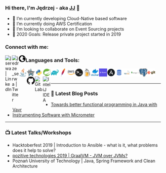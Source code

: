 ### Hi there, I'm Jędrzej - aka [JJ][twitter] 👋

- 🔭 I’m currently developing Cloud-Native based software 
- 🌱 I’m currently doing AWS Certification
- 👯 I’m looking to collaborate on Event Sourcing projects
- 🥅 2020 Goals: Release private project started in 2019


### Connect with me:

[<img align="left" alt="jserwa | LinkedIn" width="22px" src="https://cdn.jsdelivr.net/npm/simple-icons@v3/icons/linkedin.svg" />][linkedin]
[<img align="left" alt="jedrze_serwa | Twitter" width="22px" src="https://cdn.jsdelivr.net/npm/simple-icons@v3/icons/twitter.svg" />][twitter]
[<img align="left" alt="serwa.it" width="22px" src="https://raw.githubusercontent.com/iconic/open-iconic/master/svg/globe.svg" />][website]



### Languages and Tools:

<!-- LANGUAGES:START -->
<img align="left" alt="Java" width="26px" src="https://raw.githubusercontent.com/github/explore/80688e429a7d4ef2fca1e82350fe8e3517d3494d/topics/java/java.png" />
<img align="left" alt="Groovy" width="26px" src="https://raw.githubusercontent.com/github/explore/b15b6cf1726418913aafbf337a749dded180279d/topics/groovy/groovy.png" />
<img align="left" alt="Python" width="26px" src="https://raw.githubusercontent.com/github/explore/80688e429a7d4ef2fca1e82350fe8e3517d3494d/topics/python/python.png" />
<!-- LANGUAGES:END -->

<!-- FRAMEWORKS:START -->
<img align="left" alt="Spring Framework" width="26px" src="https://raw.githubusercontent.com/github/explore/80688e429a7d4ef2fca1e82350fe8e3517d3494d/topics/spring-boot/spring-boot.png" />
<!-- FRAMEWORKS:END -->

<!-- BUILD_TOOLS:START -->
<img align="left" alt="Gradle" width="26px" src="https://raw.githubusercontent.com/github/explore/59009b1589a883459c0ae19044e3e7e3ec0c4e0a/topics/gradle/gradle.png" />
<img align="left" alt="Maven" width="26px" src="https://raw.githubusercontent.com/github/explore/80688e429a7d4ef2fca1e82350fe8e3517d3494d/topics/maven/maven.png" />
<!-- BUILD_TOOLS:END -->

<!-- DEVOPS:START -->
<img align="left" alt="AWS" width="26px" src="https://raw.githubusercontent.com/github/explore/fbceb94436312b6dacde68d122a5b9c7d11f9524/topics/aws/aws.png" />
<img align="left" alt="Terminal" width="26px" src="https://raw.githubusercontent.com/github/explore/80688e429a7d4ef2fca1e82350fe8e3517d3494d/topics/terminal/terminal.png" />
<img align="left" alt="Homebrew" width="26px" src="https://raw.githubusercontent.com/github/explore/80688e429a7d4ef2fca1e82350fe8e3517d3494d/topics/homebrew/homebrew.png" />
<img align="left" alt="Docker" width="26px" src="https://raw.githubusercontent.com/github/explore/80688e429a7d4ef2fca1e82350fe8e3517d3494d/topics/docker/docker.png" />
<img align="left" alt="Terraform" width="26px" src="https://raw.githubusercontent.com/github/explore/80688e429a7d4ef2fca1e82350fe8e3517d3494d/topics/terraform/terraform.png" />
<img align="left" alt="Ansible" width="26px" src="https://raw.githubusercontent.com/github/explore/80688e429a7d4ef2fca1e82350fe8e3517d3494d/topics/ansible/ansible.png" />
<!-- DEVOPS:END -->

<!-- DATABASES:START -->
<img align="left" alt="SQL" width="26px" src="https://raw.githubusercontent.com/github/explore/80688e429a7d4ef2fca1e82350fe8e3517d3494d/topics/sql/sql.png" />
<img align="left" alt="MySQL" width="26px" src="https://raw.githubusercontent.com/github/explore/80688e429a7d4ef2fca1e82350fe8e3517d3494d/topics/mysql/mysql.png" />
<img align="left" alt="MongoDB" width="26px" src="https://raw.githubusercontent.com/github/explore/80688e429a7d4ef2fca1e82350fe8e3517d3494d/topics/mongodb/mongodb.png" />
<img align="left" alt="PostgreSQL" width="26px" src="https://raw.githubusercontent.com/github/explore/80688e429a7d4ef2fca1e82350fe8e3517d3494d/topics/postgresql/postgresql.png" />
<!-- DATABASES:END -->

<!-- GIT:START -->
<img align="left" alt="Git" width="26px" src="https://raw.githubusercontent.com/github/explore/80688e429a7d4ef2fca1e82350fe8e3517d3494d/topics/git/git.png" />
<img align="left" alt="GitHub" width="26px" src="https://raw.githubusercontent.com/github/explore/78df643247d429f6cc873026c0622819ad797942/topics/github/github.png" />
<img align="left" alt="GitLab" width="26px" src="https://about.gitlab.com/images/press/logo/png/gitlab-icon-rgb.png" />
<!-- GIT:END -->

<!-- EDITORS:START -->
<img align="left" alt="InteliJ IDEA" width="26px" src="https://avatars0.githubusercontent.com/u/878437?s=200&v=4" />
<!-- EDITORS:END -->

<br />
<br />

---

### 📕 Latest Blog Posts

<!-- BLOG-POST-LIST:START -->
- [Towards better functional programming in Java with Vavr](https://dev.to/sonalake/towards-better-functional-programming-in-java-with-vavr-3dem)
- [Instrumenting Software with Micrometer](https://dev.to/sonalake/instrumenting-software-with-micrometer-58h1)
<!-- BLOG-POST-LIST:END -->

---

### 📺 Latest Talks/Workshops

<!-- TALKS:START -->
- Hacktoberfest 2019 | Introduction to Ansible - what is it, what problems does it help to solve?
- [pozitive technologies 2019 | GraalVM - JVM over JVMs?](https://www.youtube.com/watch?v=O8C27sQeWzI)
- Poznań University of Technology | Java, Spring Framework and Clean Architecture
<!-- TALKS:END -->



[website]: http://serwa.it
[twitter]: https://twitter.com/jedrzej_serwa
[linkedin]: https://linkedin.com/in/jserwa
